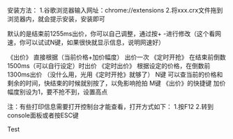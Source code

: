 安装方法：
1.谷歌浏览器输入网址：chrome://extensions
2.将xxx.crx文件拖到浏览器内，就会提示安装，安装即可


默认的是结束前1255ms出价，你可以自己调整，通过按+ -进行修改（这个看网速，你可以试试N键，如果很快就显示信息，说明网速好）

《出价》 直接根据（当前价格+加价幅度） 出价一次
《定时开抢》 在结束前倒数1500ms（可以自行设定）时出价
《定时出价》 根据设定的价格，在倒数前1300ms出价 （没什么用，光用《定时开抢》就够了）
N键  可以查当前的价格和剩余的时间，快结束的时候就别按了，以免影响抢拍
M键 《出价》的快捷键
加价幅度别设为1，要不抢不到，设置高点


注：有些打印信息需要打开控制台才能查看，打开方式如下：
1.按F12
2.转到console面板或者按ESC键

Test
